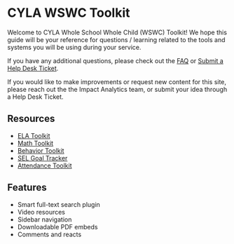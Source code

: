 # CYLA WSWC Toolkit

Welcome to CYLA Whole School Whole Child (WSWC) Toolkit! We hope this guide will be your reference for questions / learning related to the tools and systems you will be using during your service.

If you have any additional questions, please check out the [FAQ](faq.md) or [Submit a Help Desk Ticket](https://cityyear.sharepoint.com/teams/lax/SitePages/CYLA%20Help%20Desk.aspx).

If you would like to make improvements or request new content for this site, please reach out the the Impact Analytics team, or submit your idea through a Help Desk Ticket.

## Resources

- [ELA Toolkit](https://cityyear.sharepoint.com/teams/lax/LandD/Student%20Planning%20and%20Progress%20Monitoring/ELA%20Toolkit.pdf)
- [Math Toolkit](https://cityyear.sharepoint.com/teams/lax/LandD/Student%20Planning%20and%20Progress%20Monitoring/Math%20Toolkit%20FY19.pdf)
- [Behavior Toolkit](https://cityyear.sharepoint.com/teams/lax/LandD/Attendance%20Resources%20Templates/FY19%20Behavior%20Toolkit.pdf)
- [SEL Goal Tracker](https://cityyear.sharepoint.com/teams/lax/SitePages/SELgoal.aspx)
- [Attendance Toolkit](https://cityyear.sharepoint.com/teams/lax/LandD/Attendance%20Resources%20Templates/FY19%20Attendance%20Toolkit.pdf)


## Features
- Smart full-text search plugin
- Video resources
- Sidebar navigation
- Downloadable PDF embeds
- Comments and reacts 
